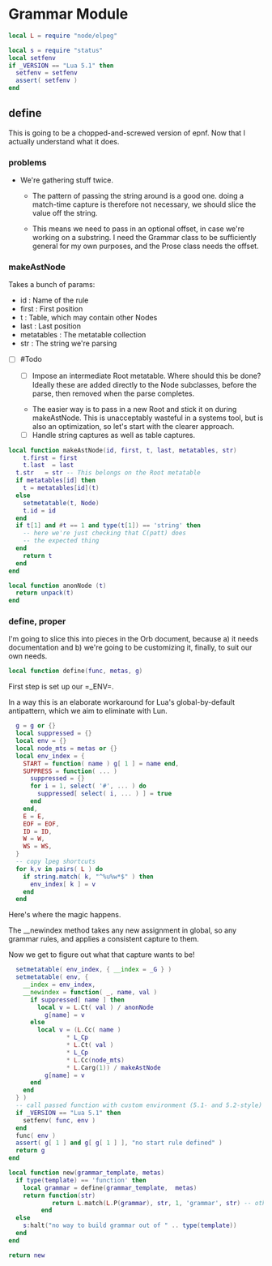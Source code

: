 # Grammar Module


```lua
local L = require "node/elpeg"

local s = require "status"
local setfenv 
if _VERSION == "Lua 5.1" then
  setfenv = setfenv
  assert( setfenv )
end
```
## define

  This is going to be a chopped-and-screwed version of epnf.  Now that I
actually understand what it does.


### problems

- We're gathering stuff twice.


  -  The pattern of passing the string around is a good one.
       doing a match-time capture is therefore not necessary, we 
       should slice the value off the string. 


    -  This means we need to pass in an optional offset, in case we're
       working on a substring.  I need the Grammar class to be sufficiently
       general for my own purposes, and the Prose class needs the offset.

### makeAstNode

  Takes a bunch of params:


  - id :  Name of the rule
  - first :  First position
  - t     :  Table, which may contain other Nodes
  - last  :  Last position
  - metatables :  The metatable collection
  - str   :  The string we're parsing



 - [ ] #Todo


   - [ ]  Impose an intermediate Root metatable.  Where should this be 
          done?  Ideally these are added directly to the Node subclasses,
          before the parse, then removed when the parse completes.


     -  The easier way is to pass in a new Root and stick it on during
        makeAstNode.  This is unacceptably wasteful in a systems tool, but
        is also an optimization, so let's start with the clearer approach.


   - [ ]  Handle string captures as well as table captures. 

```lua
local function makeAstNode(id, first, t, last, metatables, str)
    t.first = first
    t.last  = last
  t.str   = str -- This belongs on the Root metatable
  if metatables[id] then
    t = metatables[id](t)
  else
    setmetatable(t, Node)
    t.id = id
  end
  if t[1] and #t == 1 and type(t[1]) == 'string' then
    -- here we're just checking that C(patt) does
    -- the expected thing
  end
    return t 
  end
end

local function anonNode (t) 
  return unpack(t)
end
```
### define, proper

  I'm going to slice this into pieces in the Orb document, because a) it 
needs documentation and b) we're going to be customizing it, finally, to
suit our own needs. 

```lua
local function define(func, metas, g)
```

First step is set up our =_ENV=.


In a way this is an elaborate workaround for Lua's global-by-default 
antipattern, which we aim to eliminate with Lun.

```lua
  g = g or {}
  local suppressed = {}
  local env = {}
  local node_mts = metas or {}
  local env_index = {
    START = function( name ) g[ 1 ] = name end,
    SUPPRESS = function( ... )
      suppressed = {}
      for i = 1, select( '#', ... ) do
        suppressed[ select( i, ... ) ] = true
      end
    end,
    E = E,
    EOF = EOF,
    ID = ID,
    W = W,
    WS = WS,
  }
  -- copy lpeg shortcuts
  for k,v in pairs( L ) do
    if string.match( k, "^%u%w*$" ) then
      env_index[ k ] = v
    end
  end
```

Here's where the magic happens.


The __newindex method takes any new assignment in global, so
any grammar rules, and applies a consistent capture to them.


Now we get to figure out what that capture wants to be!

```lua
  setmetatable( env_index, { __index = _G } )
  setmetatable( env, {
    __index = env_index,
    __newindex = function( _, name, val )
      if suppressed[ name ] then
        local v = L.Ct( val ) / anonNode
          g[name] = v
      else
        local v = (L.Cc( name ) 
                * L_Cp 
                * L.Ct( val ) 
                * L_Cp 
                * L.Cc(node_mts)
                * L.Carg(1)) / makeAstNode
          g[name] = v
      end
    end
  } )
  -- call passed function with custom environment (5.1- and 5.2-style)
  if _VERSION == "Lua 5.1" then
    setfenv( func, env )
  end
  func( env )
  assert( g[ 1 ] and g[ g[ 1 ] ], "no start rule defined" )
  return g
end
```
```lua
local function new(grammar_template, metas)
  if type(template) == 'function' then
    local grammar = define(grammar_template,  metas)
    return function(str)
            return L.match(L.P(grammar), str, 1, 'grammar', str) -- other 
         end
  else
    s:halt("no way to build grammar out of " .. type(template))
  end
end
```
```lua
return new
```
